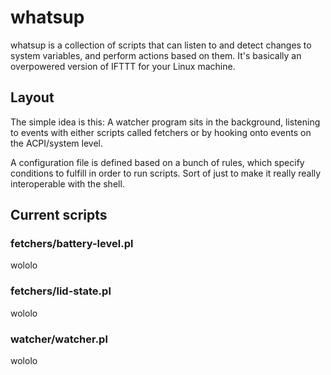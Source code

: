 # whatsup

whatsup is a collection of scripts that can listen to and detect changes to system variables, and perform actions based on them. It's basically an overpowered version of IFTTT for your Linux machine.

## Layout

The simple idea is this: A watcher program sits in the background, listening to events with either scripts called fetchers or by hooking onto events on the ACPI/system level. 

A configuration file is defined based on a bunch of rules, which specify conditions to fulfill in order to run scripts. Sort of just to make it really really interoperable with the shell.

## Current scripts

### fetchers/battery-level.pl

wololo

### fetchers/lid-state.pl

wololo

### watcher/watcher.pl

wololo
